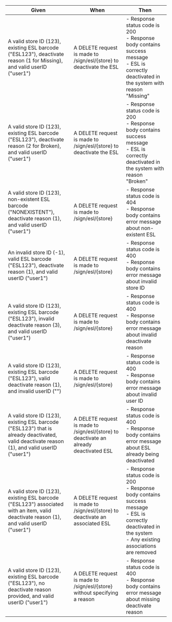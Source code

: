 | Given | When | Then |
|-------|------|------|
| A valid store ID (123), existing ESL barcode ("ESL123"), deactivate reason (1 for Missing), and valid userID ("user1") | A DELETE request is made to /sign/esl/{store} to deactivate the ESL | - Response status code is 200<br>- Response body contains success message<br>- ESL is correctly deactivated in the system with reason "Missing" |
| A valid store ID (123), existing ESL barcode ("ESL123"), deactivate reason (2 for Broken), and valid userID ("user1") | A DELETE request is made to /sign/esl/{store} to deactivate the ESL | - Response status code is 200<br>- Response body contains success message<br>- ESL is correctly deactivated in the system with reason "Broken" |
| A valid store ID (123), non-existent ESL barcode ("NONEXISTENT"), deactivate reason (1), and valid userID ("user1") | A DELETE request is made to /sign/esl/{store} | - Response status code is 404<br>- Response body contains error message about non-existent ESL |
| An invalid store ID (-1), valid ESL barcode ("ESL123"), deactivate reason (1), and valid userID ("user1") | A DELETE request is made to /sign/esl/{store} | - Response status code is 400<br>- Response body contains error message about invalid store ID |
| A valid store ID (123), existing ESL barcode ("ESL123"), invalid deactivate reason (3), and valid userID ("user1") | A DELETE request is made to /sign/esl/{store} | - Response status code is 400<br>- Response body contains error message about invalid deactivate reason |
| A valid store ID (123), existing ESL barcode ("ESL123"), valid deactivate reason (1), and invalid userID ("") | A DELETE request is made to /sign/esl/{store} | - Response status code is 400<br>- Response body contains error message about invalid user ID |
| A valid store ID (123), existing ESL barcode ("ESL123") that is already deactivated, valid deactivate reason (1), and valid userID ("user1") | A DELETE request is made to /sign/esl/{store} to deactivate an already deactivated ESL | - Response status code is 400<br>- Response body contains error message about ESL already being deactivated |
| A valid store ID (123), existing ESL barcode ("ESL123") associated with an item, valid deactivate reason (1), and valid userID ("user1") | A DELETE request is made to /sign/esl/{store} to deactivate an associated ESL | - Response status code is 200<br>- Response body contains success message<br>- ESL is correctly deactivated in the system<br>- Any existing associations are removed |
| A valid store ID (123), existing ESL barcode ("ESL123"), no deactivate reason provided, and valid userID ("user1") | A DELETE request is made to /sign/esl/{store} without specifying a reason | - Response status code is 400<br>- Response body contains error message about missing deactivate reason |
